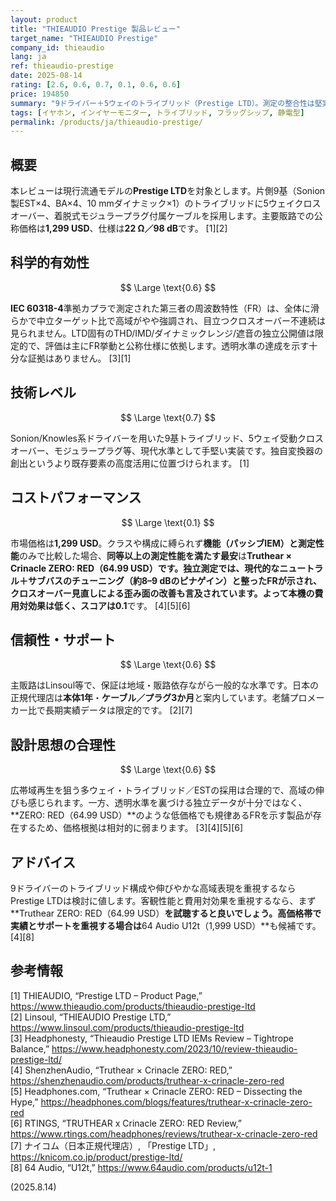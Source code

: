 ```yaml
---
layout: product
title: "THIEAUDIO Prestige 製品レビュー"
target_name: "THIEAUDIO Prestige"
company_id: thieaudio
lang: ja
ref: thieaudio-prestige
date: 2025-08-14
rating: [2.6, 0.6, 0.7, 0.1, 0.6, 0.6]
price: 194850
summary: "9ドライバー＋5ウェイのトライブリッド（Prestige LTD）。測定の整合性は堅実ですが、Truthear ZERO: RED（64.99 USD）のように“同等以上の測定性能”を満たす低価格品が存在するため、費用対効果は厳しいです。"
tags: [イヤホン, インイヤーモニター, トライブリッド, フラッグシップ, 静電型]
permalink: /products/ja/thieaudio-prestige/
---
```

## 概要

本レビューは現行流通モデルの**Prestige LTD**を対象とします。片側9基（Sonion製EST×4、BA×4、10 mmダイナミック×1）のトライブリッドに5ウェイクロスオーバー、着脱式モジュラープラグ付属ケーブルを採用します。主要販路での公称価格は**1,299 USD**、仕様は**22 Ω／98 dB**です。 [1][2]

## 科学的有効性

$$ \Large \text{0.6} $$

**IEC 60318-4**準拠カプラで測定された第三者の周波数特性（FR）は、全体に滑らかで中立ターゲット比で高域がやや強調され、目立つクロスオーバー不連続は見られません。LTD固有のTHD/IMD/ダイナミックレンジ/遮音の独立公開値は限定的で、評価は主にFR挙動と公称仕様に依拠します。透明水準の達成を示す十分な証拠はありません。 [3][1]

## 技術レベル

$$ \Large \text{0.7} $$

Sonion/Knowles系ドライバーを用いた9基トライブリッド、5ウェイ受動クロスオーバー、モジュラープラグ等、現代水準として手堅い実装です。独自変換器の創出というより既存要素の高度活用に位置づけられます。 [1]

## コストパフォーマンス

$$ \Large \text{0.1} $$

市場価格は**1,299 USD**。クラスや構成に縛られず**機能（パッシブIEM）と測定性能**のみで比較した場合、**同等以上の測定性能を満たす最安**は**Truthear × Crinacle ZERO: RED（64.99 USD）**です。独立測定では、現代的なニュートラル＋サブバスのチューニング（**約8–9 dB**のピナゲイン）と整ったFRが示され、クロスオーバー見直しによる歪み面の改善も言及されています。よって本機の費用対効果は低く、スコアは**0.1**です。 [4][5][6]

## 信頼性・サポート

$$ \Large \text{0.6} $$

主販路はLinsoul等で、保証は地域・販路依存ながら一般的な水準です。日本の正規代理店は**本体1年**・**ケーブル／プラグ3か月**と案内しています。老舗プロメーカー比で長期実績データは限定的です。 [2][7]

## 設計思想の合理性

$$ \Large \text{0.6} $$

広帯域再生を狙う多ウェイ・トライブリッド／ESTの採用は合理的で、高域の伸びも感じられます。一方、透明水準を裏づける独立データが十分ではなく、**ZERO: RED（64.99 USD）**のような低価格でも規律あるFRを示す製品が存在するため、価格根拠は相対的に弱まります。 [3][4][5][6]

## アドバイス

9ドライバーのトライブリッド構成や伸びやかな高域表現を重視するならPrestige LTDは検討に値します。客観性能と費用対効果を重視するなら、まず**Truthear ZERO: RED（64.99 USD）**を試聴すると良いでしょう。高価格帯で実績とサポートを重視する場合は**64 Audio U12t（1,999 USD）**も候補です。 [4][8]

## 参考情報

[1] THIEAUDIO, “Prestige LTD – Product Page,” https://www.thieaudio.com/products/thieaudio-prestige-ltd  
[2] Linsoul, “THIEAUDIO Prestige LTD,” https://www.linsoul.com/products/thieaudio-prestige-ltd  
[3] Headphonesty, “Thieaudio Prestige LTD IEMs Review – Tightrope Balance,” https://www.headphonesty.com/2023/10/review-thieaudio-prestige-ltd/  
[4] ShenzhenAudio, “Truthear × Crinacle ZERO: RED,” https://shenzhenaudio.com/products/truthear-x-crinacle-zero-red  
[5] Headphones.com, “Truthear × Crinacle ZERO: RED – Dissecting the Hype,” https://headphones.com/blogs/features/truthear-x-crinacle-zero-red  
[6] RTINGS, “TRUTHEAR x Crinacle ZERO: RED Review,” https://www.rtings.com/headphones/reviews/truthear-x-crinacle-zero-red  
[7] ナイコム（日本正規代理店）, 「Prestige LTD」, https://knicom.co.jp/product/prestige-ltd/  
[8] 64 Audio, “U12t,” https://www.64audio.com/products/u12t-1

(2025.8.14)

